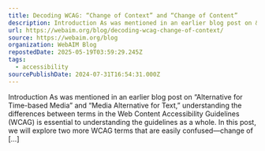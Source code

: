 ```yaml
---
title: Decoding WCAG: “Change of Context” and “Change of Content” 
description: Introduction As was mentioned in an earlier blog post on &#8220;Alternative for Time-based Media&#8221; and &#8220;Media Alternative for Text,&#8221; understanding the differences between terms in the Web Content Accessibility Guidelines (WCAG) is essential to understanding the guidelines as a whole. In this post, we will explore two more WCAG terms that are easily confused—change of [&#8230;]
url: https://webaim.org/blog/decoding-wcag-change-of-context/
source: https://webaim.org/blog
organization: WebAIM Blog
repostedDate: 2025-05-19T03:59:29.245Z
tags:
  - accessibility
sourcePublishDate: 2024-07-31T16:54:31.000Z
---
```


Introduction As was mentioned in an earlier blog post on &#8220;Alternative for Time-based Media&#8221; and &#8220;Media Alternative for Text,&#8221; understanding the differences between terms in the Web Content Accessibility Guidelines (WCAG) is essential to understanding the guidelines as a whole. In this post, we will explore two more WCAG terms that are easily confused—change of [&#8230;]